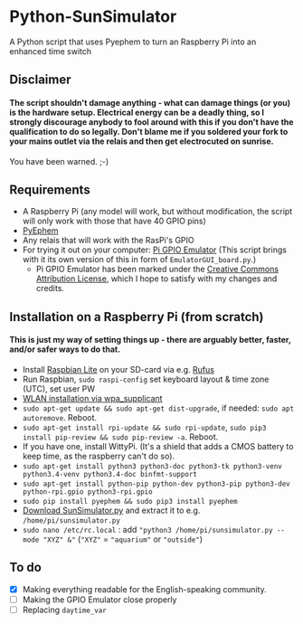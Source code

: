 # Python-SunSimulator
A Python script that uses Pyephem to turn an Raspberry Pi into an enhanced time switch

## Disclaimer
#### The script shouldn't damage anything - what can damage things (or you) is the hardware setup. Electrical energy can be a deadly thing, so I strongly discourage anybody to fool around with this if you don't have the qualification to do so legally. Don't blame me if you soldered your fork to your mains outlet via the relais and then get electrocuted on sunrise.

You have been warned. ;-)

## Requirements
-   A Raspberry Pi (any model will work, but without modification, the script will only work with those that have 40 GPIO pins)
-   [PyEphem](http://rhodesmill.org/pyephem/)
-   Any relais that will work with the RasPi's GPIO
-   For trying it out on your computer: [Pi GPIO Emulator](https://sourceforge.net/projects/pi-gpio-emulator/) (This script brings with it its own version of this in form of `EmulatorGUI_board.py`.)
    -   Pi GPIO Emulator has been marked under the [Creative Commons Attribution License](https://creativecommons.org/licenses/by/4.0/), which I hope to satisfy with my changes and credits.

## Installation on a Raspberry Pi (from scratch)
#### This is just my way of setting things up - there are arguably better, faster, and/or safer ways to do that.
-	Install [Raspbian Lite](https://www.raspberrypi.org/downloads/raspbian/) on your SD-card via e.g. [Rufus](https://rufus.akeo.ie/)
-	Run Raspbian, `sudo raspi-config` set keyboard layout & time zone (UTC), set user PW
-	[WLAN installation via wpa_supplicant](https://www.raspberrypi.org/documentation/configuration/wireless/wireless-cli.md)
-	`sudo apt-get update && sudo apt-get dist-upgrade`, if needed: `sudo apt autoremove`. Reboot.
-	`sudo apt-get install rpi-update && sudo rpi-update`, `sudo pip3 install pip-review && sudo pip-review -a`. Reboot.
-	If you have one, install WittyPi. (It's a shield that adds a CMOS battery to keep time, as the raspberry can't do so).
-	`sudo apt-get install python3 python3-doc python3-tk python3-venv python3.4-venv python3.4-doc binfmt-support`
-	`sudo apt-get install python-pip python-dev python3-pip python3-dev python-rpi.gpio python3-rpi.gpio`
-	`sudo pip install pyephem && sudo pip3 install pyephem`
-   [Download SunSimulator.py](https://github.com/flolilo/Python-SunSimulator/archive/master.zip) and extract it to e.g. `/home/pi/sunsimulator.py`
-	`sudo nano /etc/rc.local` : add `"python3 /home/pi/sunsimulator.py --mode "XYZ" &"` (`"XYZ"` = `"aquarium"` or `"outside"`)

## To do
- [x] Making everything readable for the English-speaking community.
- [ ] Making the GPIO Emulator close properly
- [ ] Replacing `daytime_var`
